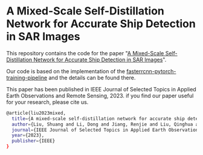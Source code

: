 # A Mixed-Scale Self-Distillation Network for Accurate Ship Detection in SAR Images
This repository contains the code for the paper "[A Mixed-Scale Self-Distillation Network for Accurate Ship Detection in SAR Images](https://ieeexplore.ieee.org/abstract/document/10285007)".

Our code is based on the implementation of the [fasterrcnn-pytorch-training-pipeline](https://github.com/sovit-123/fasterrcnn-pytorch-training-pipeline) and the details can be found there. 

This paper has been published in IEEE Journal of Selected Topics in Applied Earth Observations and Remote Sensing, 2023. if you find our paper useful for your research, please cite us.
```bash
@article{liu2023mixed,
  title={A mixed-scale self-distillation network for accurate ship detection in SAR images},
  author={Liu, Shuang and Li, Dong and Jiang, Renjie and Liu, Qinghua and Wan, Jun and Yang, Xiaopeng and Liu, Hehao},
  journal={IEEE Journal of Selected Topics in Applied Earth Observations and Remote Sensing},
  year={2023},
  publisher={IEEE}
}
